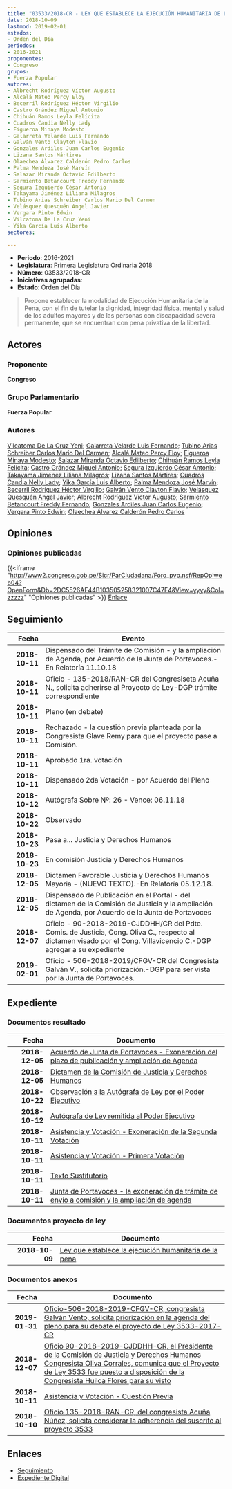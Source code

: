 ```yaml
---
title: "03533/2018-CR - LEY QUE ESTABLECE LA EJECUCIÓN HUMANITARIA DE LA PENA"
date: 2018-10-09
lastmod: 2019-02-01
estados:
- Orden del Día
periodos:
- 2016-2021
proponentes:
- Congreso
grupos:
- Fuerza Popular
autores:
- Albrecht Rodríguez Víctor Augusto
- Alcalá Mateo Percy Eloy
- Becerril Rodríguez Héctor Virgilio
- Castro Grández Miguel Antonio
- Chihuán Ramos Leyla Felícita
- Cuadros Candia Nelly Lady
- Figueroa Minaya Modesto
- Galarreta Velarde Luis Fernando
- Galván Vento Clayton Flavio
- Gonzales Ardiles Juan Carlos Eugenio
- Lizana Santos Mártires
- Olaechea Álvarez Calderón Pedro Carlos
- Palma Mendoza José Marvín
- Salazar Miranda Octavio Edilberto
- Sarmiento Betancourt Freddy Fernando
- Segura Izquierdo César Antonio
- Takayama Jiménez Liliana Milagros
- Tubino Arias Schreiber Carlos Mario Del Carmen
- Velásquez Quesquén Angel Javier
- Vergara Pinto Edwin
- Vilcatoma De La Cruz Yeni
- Yika García Luis Alberto
sectores:

---
```

- **Periodo**: 2016-2021
- **Legislatura**: Primera Legislatura Ordinaria 2018
- **Número**: 03533/2018-CR
- **Iniciativas agrupadas**: 
- **Estado**: Orden del Día

> Propone establecer la modalidad de Ejecución Humanitaria de la Pena, con el fin de tutelar la dignidad, integridad física, mental y salud de los adultos mayores y de las personas con discapacidad severa permanente, que se encuentran con pena privativa de la libertad.


## Actores

### Proponente

**Congreso**

### Grupo Parlamentario

**Fuerza Popular**

### Autores

[Vilcatoma De La Cruz Yeni](mailto:mailto:yvilcatoma@congreso.gob.pe); [Galarreta Velarde Luis Fernando](mailto:mailto:lgalarreta@congreso.gob.pe); [Tubino Arias Schreiber Carlos Mario Del Carmen](mailto:mailto:ctubino@congreso.gob.pe); [Alcalá Mateo Percy Eloy](mailto:mailto:palcala@congreso.gob.pe); [Figueroa Minaya Modesto](mailto:mailto:mfigueroam@congreso.gob.pe); [Salazar Miranda Octavio Edilberto](mailto:mailto:osalazar@congreso.gob.pe); [Chihuán Ramos Leyla Felícita](mailto:mailto:lchihuan@congreso.gob.pe); [Castro Grández Miguel Antonio](mailto:mailto:macastro@congreso.gob.pe); [Segura Izquierdo César Antonio](mailto:mailto:csegura@congreso.gob.pe); [Takayama Jiménez Liliana Milagros](mailto:mailto:ltakayama@congreso.gob.pe); [Lizana Santos Mártires](mailto:mailto:mlizana@congreso.gob.pe); [Cuadros Candia Nelly Lady](mailto:mailto:ncuadros@congreso.gob.pe); [Yika García Luis Alberto](mailto:mailto:lyika@congreso.gob.pe); [Palma Mendoza José Marvín](mailto:mailto:jpalma@congreso.gob.pe); [Becerril Rodríguez Héctor Virgilio](mailto:mailto:hbecerril@congreso.gob.pe); [Galván Vento Clayton Flavio](mailto:mailto:cgalvan@congreso.gob.pe); [Velásquez Quesquén Angel Javier](mailto:mailto:jvelasquezq@congreso.gob.pe); [Albrecht Rodríguez Víctor Augusto](mailto:mailto:valbrecht@congreso.gob.pe); [Sarmiento Betancourt Freddy Fernando](mailto:mailto:fsarmiento@congreso.gob.pe); [Gonzales Ardiles Juan Carlos Eugenio](mailto:mailto:jgonzalesa@congreso.gob.pe); [Vergara Pinto Edwin](mailto:mailto:evergara@congreso.gob.pe); [Olaechea Álvarez Calderón Pedro Carlos](mailto:mailto:polaechea@congreso.gob.pe)

## Opiniones

### Opiniones publicadas

{{<iframe "http://www2.congreso.gob.pe/Sicr/ParCiudadana/Foro_pvp.nsf/RepOpiweb04?OpenForm&Db=2DC5526AF44B103505258321007C47F4&View=yyyy&Col=zzzzz" "Opiniones publicadas" >}}
[Enlace](http://www2.congreso.gob.pe/Sicr/ParCiudadana/Foro_pvp.nsf/RepOpiweb04?OpenForm&Db=2DC5526AF44B103505258321007C47F4&View=yyyy&Col=zzzzz)


## Seguimiento

| Fecha | Evento |
|------:|--------|
| **2018-10-11** | Dispensado del Trámite de Comisión - y la ampliación de Agenda, por Acuerdo de la Junta de Portavoces.-En Relatoría 11.10.18 |
| **2018-10-11** | Oficio - 135-2018/RAN-CR del Congresiseta Acuña N., solicita adherirse al Proyecto de Ley-DGP trámite correspondiente |
| **2018-10-11** | Pleno (en debate) |
| **2018-10-11** | Rechazado - la cuestión previa planteada por la Congresista Glave Remy para que el proyecto pase a Comisión. |
| **2018-10-11** | Aprobado 1ra. votación |
| **2018-10-11** | Dispensado 2da Votación - por Acuerdo del Pleno |
| **2018-10-12** | Autógrafa Sobre Nº: 26 - Vence: 06.11.18 |
| **2018-10-22** | Observado |
| **2018-10-23** | Pasa a... Justicia y Derechos Humanos |
| **2018-10-23** | En comisión Justicia y Derechos Humanos |
| **2018-12-05** | Dictamen Favorable Justicia y Derechos Humanos Mayoria - (NUEVO TEXTO).-En Relatoría 05.12.18. |
| **2018-12-05** | Dispensado de Publicación en el Portal - del dictamen de la Comisión de Justicia y la ampliación de Agenda, por Acuerdo de la Junta de Portavoces |
| **2018-12-07** | Oficio - 90-2018-2019-CJDDHH/CR del Pdte. Comis. de Justicia, Cong. Oliva C., respecto al dictamen visado por el Cong. Villavicencio C.-DGP agregar a su expediente |
| **2019-02-01** | Oficio - 506-2018-2019/CFGV-CR del Congresista Galván V., solicita priorización.-DGP para ser vista por la Junta de Portavoces. |

## Expediente

### Documentos resultado

| Fecha | Documento |
|------:|-----------|
| **2018-12-05** | [Acuerdo de Junta de Portavoces - Exoneración del plazo de publicación y ampliación de Agenda](http://www.leyes.congreso.gob.pe/Documentos/2016_2021/Acuerdos/Junta_Portavoces/AJP0353320181205.pdf) |
| **2018-12-05** | [Dictamen de la Comisión de Justicia y Derechos Humanos](http://www.leyes.congreso.gob.pe/Documentos/2016_2021/Dictamenes/Proyectos_de_Ley/03533DC15MAY20181205.pdf) |
| **2018-10-22** | [Observación a la Autógrafa de Ley por el Poder Ejecutivo](http://www.leyes.congreso.gob.pe/Documentos/2016_2021/Observacion_a_la_Autografa/OBAU0353320181022.pdf) |
| **2018-10-12** | [Autógrafa de Ley remitida al Poder Ejecutivo](http://www.leyes.congreso.gob.pe/Documentos/2016_2021/Autografas/Ley_y_de_Resolucion_Legislativa/AU0353320181012.pdf) |
| **2018-10-11** | [Asistencia y Votación - Exoneración de la Segunda Votación](http://www.leyes.congreso.gob.pe/Documentos/2016_2021/Asistencia_y_Votacion/Proyectos_de_Ley/Exoneracion_de_Segunda_Votacion/ESV0353320181011.pdf) |
| **2018-10-11** | [Asistencia y Votación - Primera Votación](http://www.leyes.congreso.gob.pe/Documentos/2016_2021/Asistencia_y_Votacion/Proyectos_de_Ley/AV0353320181011.pdf) |
| **2018-10-11** | [Texto Sustitutorio](http://www.leyes.congreso.gob.pe/Documentos/2016_2021/Texto_Sustitutorio/Proyectos_de_Ley/TS0353320181011.pdf) |
| **2018-10-11** | [Junta de Portavoces - la exoneración de trámite de envío a comisión y la ampliación de agenda](http://www.leyes.congreso.gob.pe/Documentos/2016_2021/Acuerdos/Junta_Portavoces/AJP0353320181011....pdf) |

### Documentos proyecto de ley

| Fecha | Documento |
|------:|-----------|
| **2018-10-09** | [Ley que establece la ejecución humanitaria de la pena](http://www.leyes.congreso.gob.pe/Documentos/2016_2021/Proyectos_de_Ley_y_de_Resoluciones_Legislativas/PL0353320181009.pdf) |

### Documentos anexos

| Fecha | Documento |
|------:|-----------|
| **2019-01-31** | [Oficio-506-2018-2019-CFGV-CR, congresista Galván Vento, solicita priorización en la agenda del pleno para su debate el proyecto de Ley 3533-2017-CR](http://www.leyes.congreso.gob.pe/Documentos/2016_2021/Oficios/Congresistas/OFICIO-506-2018-2019-CFGV-CR.pdf) |
| **2018-12-07** | [Oficio 90-2018-2019-CJDDHH-CR, el Presidente de la Comisión de Justicia y Derechos Humanos Congresista Oliva Corrales, comunica que el Proyecto de Ley 3533 fue puesto a disposición de la Congresista Huilca Flores para su visto](http://www.leyes.congreso.gob.pe/Documentos/2016_2021/Oficios/Comisiones_Ordinarias/OFICIO-90-2018-2019-CJDDHH-CR.pdf) |
| **2018-10-11** | [Asistencia y Votación - Cuestión Previa](http://www.leyes.congreso.gob.pe/Documentos/2016_2021/Asistencia_y_Votacion/Proyectos_de_Ley/AVCP0353320181011.pdf) |
| **2018-10-10** | [Oficio 135-2018-RAN-CR, del congresista Acuña Núñez, solicita considerar la adherencia del suscrito al proyecto 3533](http://www.leyes.congreso.gob.pe/Documentos/2016_2021/Oficios/Congresistas/OFICIO-135-2018-RAN-CR.pdf) |

## Enlaces

- [Seguimiento](http://www2.congreso.gob.pe/Sicr/TraDocEstProc/CLProLey2016.nsf/f7fff46988ca05b1052578e100829cc7/628adfc05cee67b105258321007dc2c2?OpenDocument)
- [Expediente Digital](http://www2.congreso.gob.pe/Sicr/TraDocEstProc/Expvirt_2011.nsf/visbusqptramdoc1621/03533?opendocument)


